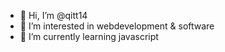 - 👋 Hi, I’m @qitt14
- 👀 I’m interested in webdevelopment & software
- 🌱 I’m currently learning javascript
